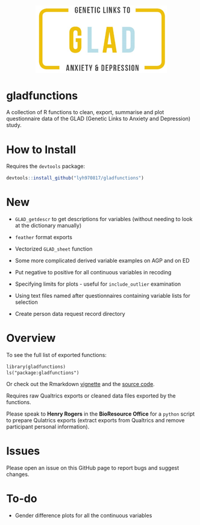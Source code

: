 <p align="center">
  <img src="https://github.com/lyh970817/gladfunctions/blob/master/glad_logo.jpg" width="350" class="center">
</p>

# gladfunctions

A collection of R functions to clean, export, summarise and plot questionnaire data of the GLAD (Genetic Links to Anxiety and Depression) study.

# How to Install

Requires the `devtools` package:

```r
devtools::install_github("lyh970817/gladfunctions")
```

# New

* `GLAD_getdescr` to get descriptions for variables (without needing to look at the dictionary manually)

* `feather` format exports

* Vectorized `GLAD_sheet` function

* Some more complicated derived variable examples on AGP and on ED

* Put negative to positive for all continuous variables in recoding

* Specifying limits for plots - useful for `include_outlier` examination

* Using text files named after questionnaires containing variable lists for selection

* Create person data request record directory

# Overview

To see the full list of exported functions:

```{r}
library(gladfunctions)
ls("package:gladfunctions")
```

Or check out the Rmarkdown [vignette](https://htmlpreview.github.io/?https://github.com/lyh970817/gladfunctions/blob/master/vignettes/gladfunctions_vignette.html)
and the [source code](https://github.com/lyh970817/gladfunctions/blob/master/vignettes/gladfunctions_vignette.Rmd).

Requires raw Qualtrics exports or cleaned data files exported by the functions.

Please speak to **Henry Rogers** in the **BioResource Office** for a `python` script to prepare Qulatrics exports (extract exports from Qualtrics and remove participant personal information).

# Issues

Please open an issue on this GitHub page to report bugs and suggest changes.

# To-do

* Gender difference plots for all the continuous variables

